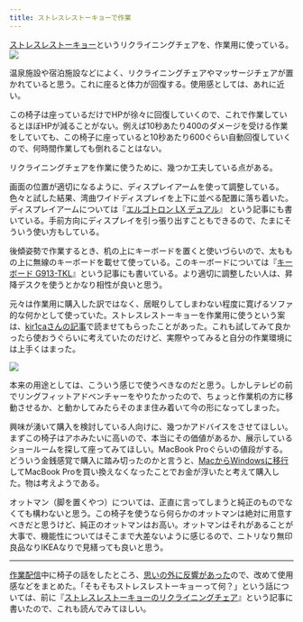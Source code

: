 ```yaml
---
title: ストレスレストーキョーで作業
---
```

[ストレスレストーキョー](https://www.amazon.co.jp/dp/B08B3NM7RW)というリクライニングチェアを、作業用に使っている。![](https://lh3.googleusercontent.com/docs/ADP-6oHlw6zuDXoL7z_4JAWmQPoZCvBCd6eu0Qp1vOvSZvR2bK1QEWRY5TOfvni6JAfjnDVKPF72_ip1BAE0ElDpPh_UO3xixcpo3v7zRlBWV4vpp-T4ko5xIbqrqqY2lVHR2FiLTkXW_zJu-0MpQcGtm1OOs84g0hyYEG4JJfwA1lHfTqkyROlnnPF2_EpAAQ5TohDht00JUZoYUKLETer-aFUg4tiWIvmGhUwocNIwchwCGS-AzMBx7zylXOqPfHmavBNZ7gf7TN9Zxu3WfFrqZhQNEubisKsb_uGbCcCp8yovVFrLhqkzw6I6yBEZoIK8cWHDB2wCwgfC7h1YNi6vUidQudD4iONLw7_VdYKzqzSQk8N_cXd33DDf-ZlQ7Jt8edaJ9zLUj1byUVrNpmQIR2clZhT-s3186ip0jy5M31nUTs3pu4M25iLksuz-DmD_cOrb0E8W2bpHPkTH1C3UjrIHGjLxLyXwt-dWLtRWkaHVJaS8oAjBejHlz4cLeW7JAHj_voq182uddpVIjMdpBvO-q5HyHugXwOm6xOyv7qOBF02O4geXywdlS_xl9GptIxFyj0b_3vBtuiv34VbtOhIBS7hmXR9t-XKiPFTi0de1WOM1AOi5c0o3ZyVaHQz9Oudb97pH1ayczuS6aS8SJmO8kERB6FQ3w089N-WMjGuqKSMVuxuaH6_lALKIZQCF5StHs4wQ_4lpqeOQmvYeZIhDzGeQSq5hnvQMk3W5-5UyStSnWiKy2Zn0SsYfRieu_d6pxdpS_IzreaMsPrCIMcg9IhXf81gb5-Vzu9WUxOUqDXjBpR5EiPEXQb1mAYMFDBanPUKf-bbAU08pLD9P_BDyIWuwvY4EP66XXQh_qcyoPAmKmAdBW63PRcJES1jyulvHZyuIW-gde0fz5UUxF9TDM2Xh5APztYNv9i4-xv9YgpxtuyU6ZaUtXR3ZvmJJO67NEtcLtK7EUXi8t0dTMG79HfIQigUiyISfC45-rTd59V6fYKwQ8PlTu9ajHP-lWWdzKjHkB47HfWwpNA7_NNbKYuNLE3De1NmIRmC07XRTtiECbIqNIkchTnz6hBRAPEazcIi2VboQ2KMba4s3L2mrlLVNPcrViibpd89D0eisqBnPxPFxXj2wJkNF3pNHR6mwzbqn9fQi7c2ZKRiOYn4RL1nOP7ilsOpIvbMtjha8v10y56KDMrit0cbFTP4LukeOVendLRWIMzPX-w4Lx4hK2S_MJtL0IiBOMMda3OeFsac9)

温泉施設や宿泊施設などによく、リクライニングチェアやマッサージチェアが置かれていると思う。これに座ると体力が回復する。使用感としては、あれに近い。

この椅子は座っているだけでHPが徐々に回復していくので、これで作業しているとほぼHPが減ることがない。例えば10秒あたり400のダメージを受ける作業をしていても、この椅子に座っていると10秒あたり600ぐらい自動回復していくので、何時間作業しても倒れることはない。

リクライニングチェアを作業に使うために、幾つか工夫している点がある。

画面の位置が適切になるように、ディスプレイアームを使って調整している。色々と試した結果、湾曲ワイドディスプレイを上下に並べる配置に落ち着いた。ディスプレイアームについては『[エルゴトロン LX デュアル](https://r7kamura.com/articles/2021-02-27-ergotron-lx-dual)』 という記事にも書いている。手前方向にディスプレイを引っ張り出すこともできるので、たまにそういう使い方もしている。

後傾姿勢で作業するとき、机の上にキーボードを置くと使いづらいので、太ももの上に無線のキーボードを載せて使っている。このキーボードについては『[キーボード G913-TKL](https://r7kamura.com/articles/2020-10-21-keyboard-g913-tkl)』という記事にも書いている。より適切に調整したい人は、昇降デスクを使うとかなり相性が良いと思う。

元々は作業用に購入した訳ではなく、居眠りしてしまわない程度に寛げるソファ的な何かとして使っていた。ストレスレストーキョーを作業用に使うという案は、[kir1caさんの記事](https://gadget-shot.com/53119)で読ませてもらったことがあった。これも試してみて良かったら使おうぐらいに考えていたのだけど、実際やってみると自分の作業環境には上手くはまった。

![](https://lh3.googleusercontent.com/docs/ADP-6oGe8XzHLocJ9WpiBx-OahjJVxSRsgGD2_7iSl90JwbGduocdR5VCgMMXYO1VnU5YFqvvL1-n1KnM5iCU4Eag1Ob1KaHlebpbN84az_Q2vV3CQv6yqpKbj-52ST3nxHVLccjLy3ADXMDmdIlZkDgJw0Nfqs8Xnj_zvt3ib7dig7Xkd_Qhpv-MK9Z7lPnHeQpcRuwIPVLHbZe5PfFYb8etn9mMCT8YUGcxUPnUneDzoJslKuOn88ztlzAX5G0iuK93MN_tJIocjL95nwlFTJGk2xiJr-oIJ47yAlS1omvM5oNPipD7QvzlXnU9k5bXotAOdx4RkN5_0KFRXlyWJJvFFo_-Yo1MroO0xC4FiLckUFJTFFZfoi3D9ExK1K_Q22p9C7EkBqWusLgPfLdA7feaZmB7774LXmJJJa6xz4ui9JFkAh6zzs4UWOgiTUYO17rk-XpXL7j6OpqwRIncUf3gRjgab1kzmdyQNcRukgKs-CrH9xcWjHG6yPAfZU8ufxzmTJDMDU1qddR1hKiB9qqgms4iygvx8d2O6C5rgpvXOTBo3WZKzz4e9IBBAnzZXqh7mI1jIMTwto4xW5Dbful3tqBXDg-dHscw8xOwKMq3MIlmdoUlsdV4nX7GevBAGjIVXwR0GoJGBWPIvn-WJfrNBJN6hk-I0JETGBiTKotAIDRjqEZiR9TJhFf7Ir2nBJiSzJL-3xMBHTtyD6kO58wJrITIva8cGNVnDUKcsMN-1SA9I5BKMf6CN14v3rxGzJ7TXeTr2SuoIifSrTipQJ7c28L8sU0LfJMlotxPDKlh4sNBKQb8ClSx9-oQmQkDZhKVRsnnHLn4KBsSrwcdRP4FV0LiiBI2eXuHmga2we8nH9CIi30apNNB2AQDPFB5wsXT_zHDsT52rZ7eByy_Al3mgBHKunCV7MX2MWS2HQPXo-PiRlNnobeNDSlE2sZ1YRti89OxBXdP1NhM_FytSlFUvo0RfUdSEIGFUdV6UkKt_X9ho57dbEwGR1rp8noFJ4rAb8hdqI6irV3Ov32KNkI_Al8Qf5zRzDRybodrw0VXn1pF1cNxQ19bDJBgXq-ZTYyW4zHNuFgpJG1NfDiihAQ8957RbAk4iCaYS-fMifu_33KCU6oiHz24poL4gYloO2BXub9Z8wKXwmxgyUcRafV0BnfpII7Vbw75q2jmWQyYUljApr_5S0AiRW2AilaJBQpMsAvDBwGEm21pChAh4-9P_sB2GnQ9L3ajLZf5UdR5T1GVyFe)

本来の用途としては、こういう感じで使うべきなのだと思う。しかしテレビの前でリングフィットアドベンチャーをやりたかったので、ちょっと作業机の方に移動させるか、と動かしてみたらそのまま住み着いて今の形になってしまった。

興味が湧いて購入を検討している人向けに、幾つかアドバイスをさせてほしい。まずこの椅子はアホみたいに高いので、本当にその価値があるか、展示しているショールームを探して座ってみてほしい。MacBook Proぐらいの値段がする。どういう金銭感覚で購入に踏み切ったのかと言うと、[MacからWindowsに移行](https://r7kamura.com/articles/2020-10-04-windows-revolution)してMacBook Proを買い換えなくなったことでお金が浮いたと考えて購入した。物は考えようである。

オットマン（脚を置くやつ）については、正直に言ってしまうと純正のものでなくても構わないと思う。この椅子を使うなら何らかのオットマンは絶対に用意すべきだと思うけど、純正のオットマンはお高い。オットマンはそれがあることが大事で、機能性についてはそこまで大差ないように感じるので、ニトリなり無印良品なりIKEAなりで見繕っても良いと思う。

* * *

[作業配信](https://www.youtube.com/channel/UC5s-KpSDGzxWPWNv94PnJHw)中に椅子の話をしたところ、[思いの外に反響があった](https://scrapbox.io/miyaoka/%E6%97%A5%E5%A0%B12022-05-03)ので、改めて使用感などをまとめた。「そもそもストレスレストーキョーって何？」という話については、前に『[ストレスレストーキョーのリクライニングチェア](https://r7kamura.com/articles/2021-10-22-stressless-tokyo)』という記事に書いたので、これも読んでみてほしい。
